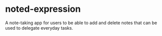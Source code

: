 # noted-expression
A note-taking app for users to be able to add and delete notes that can be used to delegate everyday tasks.  
